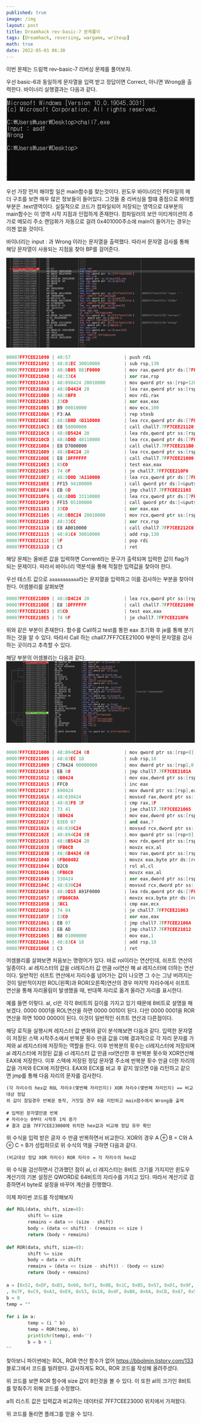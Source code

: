 ```yaml
---
published: true
image: /img
layout: post
title: Dreamhack rev-basic-7 문제풀이
tags: [Dreamhack, reversing, wargame, writeup]
math: true
date: 2022-05-01 06:30
---
```


이번 문제는 드림핵 rev-basic-7 리버싱 문제를 풀어보자.

우선 basic-6과 동일하게 문자열을 입력 받고 정답이면 Correct, 아니면 Wrong을 출력한다. 바이너리 실행결과는 다음과 같다.

![binary_start](/img/dreamhack-rev-basic-7/binary_start.png)


우선 가장 먼저 해야할 일은 main함수를 찾는것이다. 윈도우 바이너리인 PE파일의 헤더 구조를 보면 매우 많은 정보들이 들어있다. 그것들 중 리버싱을 할떄 중점으로 봐야할 부분은 .text영역이다. 실질적으로 코드가 컴파일되어 저장되는 영역으로 대부분의 main함수는 이 영역 시작 지점과 인접하게 존재한다. 컴파일러의 보안 미티게이션의 추가로 메모리 주소 랜덤화가 자동으로 걸려 0x401000주소에 main이 들어가는 경우는 이젠 없을 것이다.

바이너리는 input : 과 Wrong 이라는 문자열을 출력했다. 따라서 문자열 검사를 통해 해당 문자열이 사용되는 지점을 찾아 BP를 걸어준다.

![main_asm](/img/dreamhack-rev-basic-7/main_asm.png)
```c++
00007FF7CEE21090 | 40:57                    | push rdi                                |
00007FF7CEE21092 | 48:81EC 30010000         | sub rsp,130                             |
00007FF7CEE21099 | 48:8B05 881F0000         | mov rax,qword ptr ds:[7FF7CEE23028]     |
00007FF7CEE210A0 | 48:33C4                  | xor rax,rsp                             |
00007FF7CEE210A3 | 48:898424 20010000       | mov qword ptr ss:[rsp+120],rax          |
00007FF7CEE210AB | 48:8D4424 20             | lea rax,qword ptr ss:[rsp+20]           |
00007FF7CEE210B0 | 48:8BF8                  | mov rdi,rax                             |
00007FF7CEE210B3 | 33C0                     | xor eax,eax                             |
00007FF7CEE210B5 | B9 00010000              | mov ecx,100                             |
00007FF7CEE210BA | F3:AA                    | rep stosb                               |
00007FF7CEE210BC | 48:8D0D 4D110000         | lea rcx,qword ptr ds:[7FF7CEE22210]     | rcx:"asdf", 00007FF7CEE22210:"Input : "
00007FF7CEE210C3 | E8 58000000              | call chall7.7FF7CEE21120                |
00007FF7CEE210C8 | 48:8D5424 20             | lea rdx,qword ptr ss:[rsp+20]           |
00007FF7CEE210CD | 48:8D0D 48110000         | lea rcx,qword ptr ds:[7FF7CEE2221C]     | rcx:"asdf", 00007FF7CEE2221C:"%256s"
00007FF7CEE210D4 | E8 D7000000              | call chall7.7FF7CEE211B0                |
00007FF7CEE210D9 | 48:8D4C24 20             | lea rcx,qword ptr ss:[rsp+20]           |
00007FF7CEE210DE | E8 1DFFFFFF              | call chall7.7FF7CEE21000                |
00007FF7CEE210E3 | 85C0                     | test eax,eax                            |
00007FF7CEE210E5 | 74 0F                    | je chall7.7FF7CEE210F6                  |
00007FF7CEE210E7 | 48:8D0D 3A110000         | lea rcx,qword ptr ds:[7FF7CEE22228]     | rcx:"asdf", 00007FF7CEE22228:"Correct"
00007FF7CEE210EE | FF15 94100000            | call qword ptr ds:[<&puts>]             |
00007FF7CEE210F4 | EB 0D                    | jmp chall7.7FF7CEE21103                 |
00007FF7CEE210F6 | 48:8D0D 33110000         | lea rcx,qword ptr ds:[7FF7CEE22230]     | rcx:"asdf", 00007FF7CEE22230:"Wrong"
00007FF7CEE210FD | FF15 85100000            | call qword ptr ds:[<&puts>]             |
00007FF7CEE21103 | 33C0                     | xor eax,eax                             |
00007FF7CEE21105 | 48:8B8C24 20010000       | mov rcx,qword ptr ss:[rsp+120]          |
00007FF7CEE2110D | 48:33CC                  | xor rcx,rsp                             |
00007FF7CEE21110 | E8 AB010000              | call chall7.7FF7CEE212C0                |
00007FF7CEE21115 | 48:81C4 30010000         | add rsp,130                             |
00007FF7CEE2111C | 5F                       | pop rdi                                 |
00007FF7CEE2111D | C3                       | ret                                     |
```

해당 문제는 올바른 값을 입력하면 Corrent라는 문구가 출력되며 입력한 값이 flag가 되는 문제이다. 따라서 바이너리 역분석을 통해 적절한 입력값을 찾아야 한다.

우선 테스트 값으로 `aaaaaaaaaaa`라는 문자열을 입력하고 이를 검사하는 부분을 찾아야 한다. 어셈블리를 살펴보면
```c++
00007FF7CEE210D9 | 48:8D4C24 20             | lea rcx,qword ptr ss:[rsp+20]           |
00007FF7CEE210DE | E8 1DFFFFFF              | call chall7.7FF7CEE21000                |
00007FF7CEE210E3 | 85C0                     | test eax,eax                            |
00007FF7CEE210E5 | 74 0F                    | je chall7.7FF7CEE210F6                  |
```
위와 같은 부분이 존재한다. 함수를 Call하고 test를 통한 eax 초기화 후 je를 통해 분기하는 것을 알 수 있다. 따라서 Call 하는 chall7.7FF7CEE21000 부분이 문자열을 검사하는 곳이라고 추측할 수 있다.

해당 부분의 어셈블리는 다음과 같다.
![input_cmp](/img/dreamhack-rev-basic-7/input_cmp.png)
```c++
00007FF7CEE21000 | 48:894C24 08             | mov qword ptr ss:[rsp+8],rcx            |
00007FF7CEE21005 | 48:83EC 18               | sub rsp,18                              |
00007FF7CEE21009 | C70424 00000000          | mov dword ptr ss:[rsp],0                |
00007FF7CEE21010 | EB 08                    | jmp chall7.7FF7CEE2101A                 |
00007FF7CEE21012 | 8B0424                   | mov eax,dword ptr ss:[rsp]              |
00007FF7CEE21015 | FFC0                     | inc eax                                 |
00007FF7CEE21017 | 890424                   | mov dword ptr ss:[rsp],eax              |
00007FF7CEE2101A | 48:630424                | movsxd rax,dword ptr ss:[rsp]           |
00007FF7CEE2101E | 48:83F8 1F               | cmp rax,1F                              |
00007FF7CEE21022 | 73 41                    | jae chall7.7FF7CEE21065                 |
00007FF7CEE21024 | 8B0424                   | mov eax,dword ptr ss:[rsp]              |
00007FF7CEE21027 | 83E0 07                  | and eax,7                               |
00007FF7CEE2102A | 48:630C24                | movsxd rcx,dword ptr ss:[rsp]           |
00007FF7CEE2102E | 48:894C24 08             | mov qword ptr ss:[rsp+8],rcx            |
00007FF7CEE21033 | 48:8B5424 20             | mov rdx,qword ptr ss:[rsp+20]           | [rsp+20]:"aaaaaaaaaaa"
00007FF7CEE21038 | 0FB6C8                   | movzx ecx,al                            |
00007FF7CEE2103B | 48:8B4424 08             | mov rax,qword ptr ss:[rsp+8]            |
00007FF7CEE21040 | 0FB60402                 | movzx eax,byte ptr ds:[rdx+rax]         |
00007FF7CEE21044 | D2C0                     | rol al,cl                               |
00007FF7CEE21046 | 0FB6C0                   | movzx eax,al                            |
00007FF7CEE21049 | 330424                   | xor eax,dword ptr ss:[rsp]              |
00007FF7CEE2104C | 48:630C24                | movsxd rcx,dword ptr ss:[rsp]           |
00007FF7CEE21050 | 48:8D15 A91F0000         | lea rdx,qword ptr ds:[7FF7CEE23000]     |
00007FF7CEE21057 | 0FB60C0A                 | movzx ecx,byte ptr ds:[rdx+rcx]         |
00007FF7CEE2105B | 3BC1                     | cmp eax,ecx                             |
00007FF7CEE2105D | 74 04                    | je chall7.7FF7CEE21063                  |
00007FF7CEE2105F | 33C0                     | xor eax,eax                             |
00007FF7CEE21061 | EB 07                    | jmp chall7.7FF7CEE2106A                 |
00007FF7CEE21063 | EB AD                    | jmp chall7.7FF7CEE21012                 |
00007FF7CEE21065 | B8 01000000              | mov eax,1                               |
00007FF7CEE2106A | 48:83C4 18               | add rsp,18                              |
00007FF7CEE2106E | C3                       | ret                                     |
```
어셈블리를 살펴보면 처음보는 명령어가 있다. 바로 rol이라는 연산인데, 쉬프트 연산의 일종이다. al 레지스터의 값을 cl레지스터 값 만큼 rol연산 해 al 레지스터에 더하는 연산이다. 일반적인 쉬프트 연산에서 자리수를 넘어가는 값이 나오면 그 수는 그냥 버려지는것이 일반적이지만 ROL(왼쪽)과 ROR(오른쪽)연산의 경우 마지막 자리수에서 쉬프트 연산을 통해 자리올림이 발생했을 때, 반대쪽 자리로 옮겨 올라간 자리를 표시한다.

예를 들면 이렇다. al, cl은 각각 8비트의 길이를 가지고 있기 때문에 8비트로 설명을 해보겠다. 0000 0001을 ROL연산을 하면 0000 0010이 된다. 다만 0000 0001을 ROR연산을 하면 1000 0000이 된다. 이것이 일반적인 쉬프트 연산과 다른점이다.

해당 로직을 실행시켜 레지스터 값 변화와 같이 분석해보면 다음과 같다. 입력한 문자열이 저장된 스택 시작주소에서 반복문 횟수 만큼 값을 더해 결과적으로 각 자리 문자를 가져와 al 레지스터에 저장하는 역할을 한다. 이후 반복분의 횟수는 cl레지스터에 저장되며 al 레지스터에 저장된 값을 cl 레지스터 값 만큼 rol연산한 후 반복분 횟수와 XOR연산해 EAX에 저장한다. 이후 스텍에 저장된 정답 문자열 주소에 반복분 횟수 만큼 더한 자리의 값을 가져와 ECX에 저장한다. EAX와 ECX를 비교 후 같지 않으면 0을 리턴하고 같으면 jmp를 통해 다음 자리의 문자를 검사한다.

```
(각 자리수의 hex값 ROL 자리수(몇번째 자리인지)) XOR 자리수(몇번째 자리인지) == 비교대상 정답
위 값이 참일경우 반복문 동작, 거짓일 경우 0을 리턴하고 main함수에서 Wrong을 출력

# 입력된 문자열만큼 반복
# 자리수는 0부터 시작후 1씩 증가
# 결과 값을 7FF7CEE23000에 위치한 hex값과 비교해 정답 유무 확인
```
위 수식을 입력 받은 글자 수 만큼 반복하면서 비교한다. XOR의 경우 A ⊕ B = C와 A ⊕ C = B가 성립하므로 위 수식의 역을 구하면 다음과 같다.

```
(비교대상 정답 XOR 자리수) ROR 자리수 = 각 자리수의 hex값
```

위 수식을 검산하면서 간과했던 점이 al, cl 레지스터는 8비트 크기를 가지지만 윈도우 계산기의 기본 설정은 QWORD로 64비트의 자리수를 가지고 있다. 따라서 계산기로 검증하면서 byte로 설정을 바꾸어 계산을 진행했다.

이제 파이썬 코드를 작성해보자

```python
def ROL(data, shift, size=8):
        shift %= size
        remains = data >> (size - shift)
        body = (data << shift) - (remains << size )
        return (body + remains)

def ROR(data, shift, size=8):
        shift %= size
        body = data >> shift
        remains = (data << (size - shift)) - (body << size)
        return (body + remains)

a = [0x52, 0xDF, 0xB3, 0x60, 0xF1, 0x8B, 0x1C, 0xB5, 0x57, 0xD1, 0x9F, 0x38, 0x4B, 0x29, 0xD9, 0x26
, 0x7F, 0xC9, 0xA3, 0xE9, 0x53, 0x18, 0x4F, 0xB8, 0x6A, 0xCB, 0x87, 0x58, 0x5B, 0x39, 0x1E]
b = 0
temp = ""

for i in a:
        temp = (i ^ b)
        temp = ROR(temp, b)
        print(chr(temp), end='')
        b = b + 1
""
```

찾아보니 파이썬에는 ROL, ROR 연산 함수가 없어 https://bbolmin.tistory.com/133 블로그에서 코드를 빌려왔다. 감사하게도 ROL, ROR 코드를 작성해 올려주셨다.


위 코드를 보면 ROR 함수에 size 값이 8인것을 볼 수 있다. 이 또한 al의 크기인 8비트를 맞춰주기 위해 코드를 수정했다.

a의 리스트 값은 입력값과 비교하는 데이터로 7FF7CEE23000 위치에서 가져왔다.

위 코드를 돌리면 플레그를 얻을 수 있다.